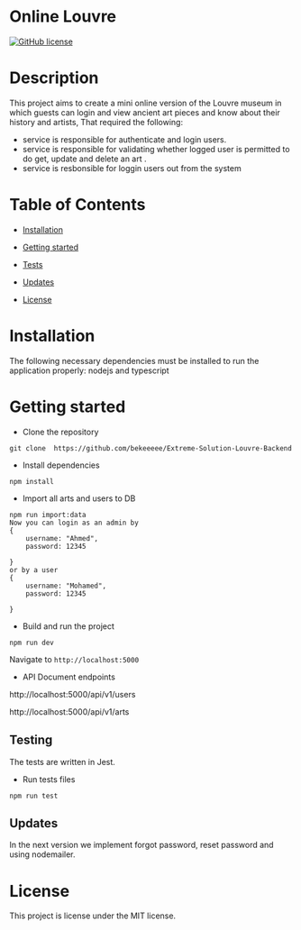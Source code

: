 # Online Louvre

[![GitHub license](https://img.shields.io/badge/license-MIT-blue.svg)](https://github.com/bekeeeee/Extreme-Solution-Louvre-Backend)

# Description

This project aims to create a mini online version of the Louvre museum in which guests can login and
view ancient art pieces and know about their history and artists, That required the following:

- service is responsible for authenticate and login users.
- service is responsible for validating whether logged user is permitted to do get, update and delete an art .
- service is resbonsible for loggin users out from the system

# Table of Contents

- [Installation](#installation)

- [Getting started](#gettinStarted)

- [Tests](#tests)

- [Updates](#updates)

- [License](#license)

# Installation

The following necessary dependencies must be installed to run the application properly: nodejs and typescript

# Getting started

- Clone the repository

```
git clone  https://github.com/bekeeeee/Extreme-Solution-Louvre-Backend
```

- Install dependencies

```
npm install
```

- Import all arts and users to DB

```
npm run import:data
Now you can login as an admin by
{
    username: "Ahmed",
    password: 12345

}
or by a user
{
    username: "Mohamed",
    password: 12345

}
```

- Build and run the project

```
npm run dev
```

Navigate to `http://localhost:5000`

- API Document endpoints

http://localhost:5000/api/v1/users

http://localhost:5000/api/v1/arts

## Testing

The tests are written in Jest.

- Run tests files

```
npm run test

```

## Updates

In the next version we implement forgot password, reset password and using nodemailer.

# License

This project is license under the MIT license.
